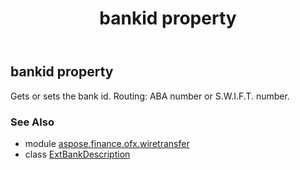 ﻿---
title: bankid property
second_title: Aspose.Finance for Python via .NET API References
description: 
type: docs
weight: 60
url: /python-net/aspose.finance.ofx.wiretransfer/extbankdescription/bankid/
is_root: false
---

## bankid property


Gets or sets the bank id. Routing: ABA number or S.W.I.F.T. number.

### See Also
* module [aspose.finance.ofx.wiretransfer](../../)
* class [ExtBankDescription](/finance/python-net/aspose.finance.ofx.wiretransfer/extbankdescription)
